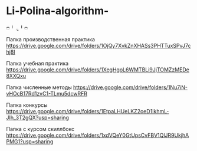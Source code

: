 # Li-Polina-algorithm-
ෆ⁠╹⁠ ⁠.̮⁠ ⁠╹⁠ෆ

Папка производственная практика https://drive.google.com/drive/folders/1OjQy7XvkZnXHASs3PHTTuxSPvJ7chj8I

Папка учебная практика https://drive.google.com/drive/folders/1XegHgoL6WMTBLi9JjTOMZzMEDe8XXQxu

Папка численные методы https://drive.google.com/drive/folders/1Nu7iN-vHOcB17Rd1zvC1-TLmu5dcwRFR

Папка конкурсы https://drive.google.com/drive/folders/1EtpaLHUeLKZ2oeD1IkhmL-JIh_3T2gQX?usp=sharing

Папка с курсом скиллбокс
https://drive.google.com/drive/folders/1xdVQeY0GtUpsCvFBV1QlJR9UkjhAPMG1?usp=sharing
